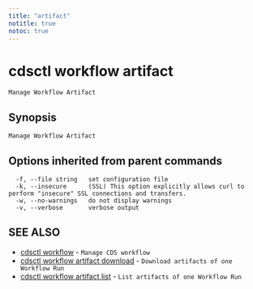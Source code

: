 ```yaml
---
title: "artifact"
notitle: true
notoc: true
---
```

# cdsctl workflow artifact

`Manage Workflow Artifact`

## Synopsis

`Manage Workflow Artifact`

## Options inherited from parent commands

```
  -f, --file string   set configuration file
  -k, --insecure      (SSL) This option explicitly allows curl to perform "insecure" SSL connections and transfers.
  -w, --no-warnings   do not display warnings
  -v, --verbose       verbose output
```

## SEE ALSO

* [cdsctl workflow](/docs/components/cdsctl/workflow/)	 - `Manage CDS workflow`
* [cdsctl workflow artifact download](/docs/components/cdsctl/workflow/artifact/download/)	 - `Download artifacts of one Workflow Run`
* [cdsctl workflow artifact list](/docs/components/cdsctl/workflow/artifact/list/)	 - `List artifacts of one Workflow Run`

